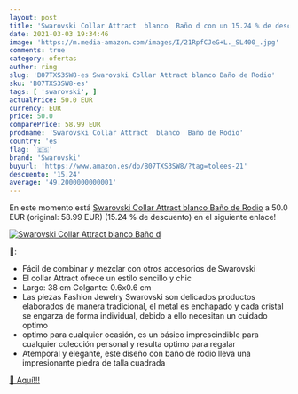 ```yaml
---
layout: post
title: 'Swarovski Collar Attract  blanco  Baño d con un 15.24 % de descuento'
date: 2021-03-03 19:34:46
image: 'https://m.media-amazon.com/images/I/21RpfCJeG+L._SL400_.jpg'
comments: true
category: ofertas
author: ring
slug: 'B07TXS3SW8-es Swarovski Collar Attract blanco Baño de Rodio'
sku: 'B07TXS3SW8-es'
tags: [ 'swarovski', ]
actualPrice: 50.0 EUR
currency: EUR
price: 50.0
comparePrice: 58.99 EUR
prodname: 'Swarovski Collar Attract  blanco  Baño de Rodio'
country: 'es'
flag: '🇪🇸'
brand: 'Swarovski'
buyurl: 'https://www.amazon.es/dp/B07TXS3SW8/?tag=tolees-21'
descuento: '15.24'
average: '49.2000000000001'
---
```


En este momento está [Swarovski Collar Attract  blanco  Baño de Rodio](https://www.amazon.es/dp/B07TXS3SW8/?tag=tolees-21) a 50.0 EUR (original: 58.99 EUR) (15.24 %  de descuento) en el siguiente enlace!

[![Swarovski Collar Attract  blanco  Baño d](https://m.media-amazon.com/images/I/21RpfCJeG+L._SL400_.jpg)](https://www.amazon.es/dp/B07TXS3SW8/?tag=tolees-21)

🔎:

- Fácil de combinar y mezclar con otros accesorios de Swarovski
- El collar Attract ofrece un estilo sencillo y chic
- Largo: 38 cm Colgante: 0.6x0.6 cm
- Las piezas Fashion Jewelry Swarovski son delicados productos elaborados de manera tradicional, el metal es enchapado y cada cristal se engarza de forma individual, debido a ello necesitan un cuidado optimo
- optimo para cualquier ocasión, es un básico imprescindible para cualquier colección personal y resulta optimo para regalar
- Atemporal y elegante, este diseño con baño de rodio lleva una impresionante piedra de talla cuadrada

[🛒 Aquí!!!](https://www.amazon.es/dp/B07TXS3SW8/?tag=tolees-21)
